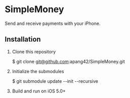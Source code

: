 # SimpleMoney
Send and receive payments with your iPhone.

## Installation
1. Clone this repository

    $ git clone git@github.com:apang42/SimpleMoney.git
    
2. Initialize the submodules

    $ git submodule update --init --recursive
    
3. Build and run on iOS 5.0+